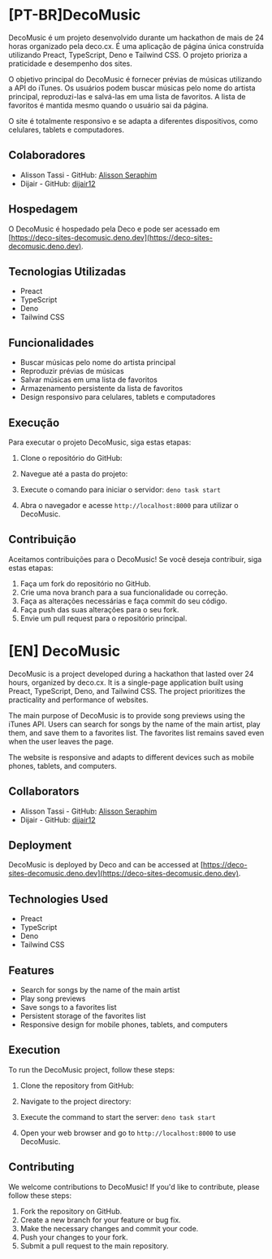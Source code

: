 # [PT-BR]DecoMusic

DecoMusic é um projeto desenvolvido durante um hackathon de mais de 24 horas organizado pela deco.cx. É uma aplicação de página única construída utilizando Preact, TypeScript, Deno e Tailwind CSS. O projeto prioriza a praticidade e desempenho dos sites.

O objetivo principal do DecoMusic é fornecer prévias de músicas utilizando a API do iTunes. Os usuários podem buscar músicas pelo nome do artista principal, reproduzi-las e salvá-las em uma lista de favoritos. A lista de favoritos é mantida mesmo quando o usuário sai da página.

O site é totalmente responsivo e se adapta a diferentes dispositivos, como celulares, tablets e computadores.

## Colaboradores

- Alisson Tassi - GitHub: [Alisson Seraphim](https://github.com/alissonseraphim)
- Dijair - GitHub: [dijair12](https://github.com/dijair12)

## Hospedagem

O DecoMusic é hospedado pela Deco e pode ser acessado em [https://deco-sites-decomusic.deno.dev](https://deco-sites-decomusic.deno.dev).

## Tecnologias Utilizadas

- Preact
- TypeScript
- Deno
- Tailwind CSS

## Funcionalidades

- Buscar músicas pelo nome do artista principal
- Reproduzir prévias de músicas
- Salvar músicas em uma lista de favoritos
- Armazenamento persistente da lista de favoritos
- Design responsivo para celulares, tablets e computadores

## Execução

Para executar o projeto DecoMusic, siga estas etapas:

1. Clone o repositório do GitHub:

2. Navegue até a pasta do projeto:


3. Execute o comando para iniciar o servidor: `deno task start`

4. Abra o navegador e acesse `http://localhost:8000` para utilizar o DecoMusic.

## Contribuição

Aceitamos contribuições para o DecoMusic! Se você deseja contribuir, siga estas etapas:

1. Faça um fork do repositório no GitHub.
2. Crie uma nova branch para a sua funcionalidade ou correção.
3. Faça as alterações necessárias e faça commit do seu código.
4. Faça push das suas alterações para o seu fork.
5. Envie um pull request para o repositório principal.

# [EN] DecoMusic

DecoMusic is a project developed during a hackathon that lasted over 24 hours, organized by deco.cx. It is a single-page application built using Preact, TypeScript, Deno, and Tailwind CSS. The project prioritizes the practicality and performance of websites.

The main purpose of DecoMusic is to provide song previews using the iTunes API. Users can search for songs by the name of the main artist, play them, and save them to a favorites list. The favorites list remains saved even when the user leaves the page.

The website is responsive and adapts to different devices such as mobile phones, tablets, and computers.

## Collaborators

- Alisson Tassi - GitHub: [Alisson Seraphim](https://github.com/alissonseraphim)
- Dijair - GitHub: [dijair12](https://github.com/dijair12)

## Deployment

DecoMusic is deployed by Deco and can be accessed at [https://deco-sites-decomusic.deno.dev](https://deco-sites-decomusic.deno.dev).

## Technologies Used

- Preact
- TypeScript
- Deno
- Tailwind CSS

## Features

- Search for songs by the name of the main artist
- Play song previews
- Save songs to a favorites list
- Persistent storage of the favorites list
- Responsive design for mobile phones, tablets, and computers

## Execution

To run the DecoMusic project, follow these steps:

1. Clone the repository from GitHub:

2. Navigate to the project directory:

3. Execute the command to start the server: `deno task start`

4. Open your web browser and go to `http://localhost:8000` to use DecoMusic.

## Contributing

We welcome contributions to DecoMusic! If you'd like to contribute, please follow these steps:

1. Fork the repository on GitHub.
2. Create a new branch for your feature or bug fix.
3. Make the necessary changes and commit your code.
4. Push your changes to your fork.
5. Submit a pull request to the main repository.



